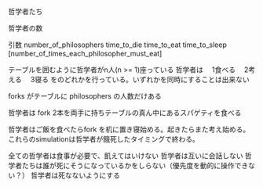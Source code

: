 哲学者たち

哲学者の数

引数
number_of_philosophers
time_to_die
time_to_eat
time_to_sleep
[number_of_times_each_philosopher_must_eat]

テーブルを囲むように哲学者がn人(n >= 1)座っている
哲学者は
　1食べる
　2考える
　3寝る
をのどれかを行っている。いずれかを同時にすることは出来ない

forks がテーブルに philosophers の人数だけある

哲学者は fork 2本を両手に持ちテーブルの真ん中にあるスパゲティを食べる

哲学者はご飯を食べたらfork を机に置き寝始める。起きたらまた考え始める。これらのsimulationは哲学者が餓死したタイミングで終わる。

全ての哲学者は食事が必要で、飢えてはいけない
哲学者は互いに会話しない
哲学者たちは誰が死にそうになっているかをしらない（優先度を動的に操作できない？）
哲学者は死なないようにする

